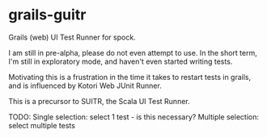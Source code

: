 grails-guitr
============

Grails (web) UI Test Runner for spock.

I am still in pre-alpha, please do not even attempt to use. In the short term, I'm still in exploratory mode, and haven't even started writing tests. 

Motivating this is a frustration in the time it takes to restart tests in grails, and is influenced by Kotori Web JUnit Runner. 

This is a precursor to SUITR, the Scala UI Test Runner. 


TODO:
Single selection: select 1 test - is this necessary?
Multiple selection: select multiple tests
